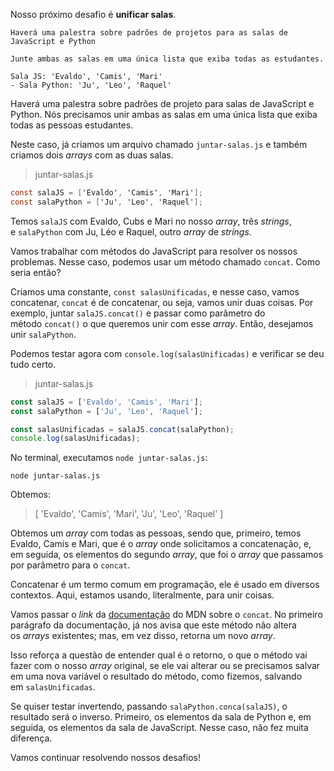 Nosso próximo desafio é **unificar salas**.

```plaintext
Haverá uma palestra sobre padrões de projetos para as salas de JavaScript e Python

Junte ambas as salas em uma única lista que exiba todas as estudantes.

Sala JS: 'Evaldo', 'Camis', 'Mari'
- Sala Python: 'Ju', 'Leo', 'Raquel'
```

Haverá uma palestra sobre padrões de projeto para salas de JavaScript e Python. Nós precisamos unir ambas as salas em uma única lista que exiba todas as pessoas estudantes.

Neste caso, já criamos um arquivo chamado `juntar-salas.js` e também criamos dois _arrays_ com as duas salas.

> juntar-salas.js

```csharp
const salaJS = ['Evaldo', 'Camis', 'Mari'];
const salaPython = ['Ju', 'Leo', 'Raquel'];
```

Temos `salaJS` com Evaldo, Cubs e Mari no nosso _array_, três _strings_, e `salaPython` com Ju, Léo e Raquel, outro _array_ de _strings_.

Vamos trabalhar com métodos do JavaScript para resolver os nossos problemas. Nesse caso, podemos usar um método chamado `concat`. Como seria então?

Criamos uma constante, `const salasUnificadas`, e nesse caso, vamos concatenar, `concat` é de concatenar, ou seja, vamos unir duas coisas. Por exemplo, juntar `salaJS.concat()` e passar como parâmetro do método `concat()` o que queremos unir com esse _array_. Então, desejamos unir `salaPython`.

Podemos testar agora com `console.log(salasUnificadas)` e verificar se deu tudo certo.

> juntar-salas.js

```javascript
const salaJS = ['Evaldo', 'Camis', 'Mari'];
const salaPython = ['Ju', 'Leo', 'Raquel'];

const salasUnificadas = salaJS.concat(salaPython);
console.log(salasUnificadas);
```

No terminal, executamos `node juntar-salas.js`:

```undefined
node juntar-salas.js
```

Obtemos:

> [ 'Evaldo', 'Camis', 'Mari', 'Ju', 'Leo', 'Raquel' ]

Obtemos um _array_ com todas as pessoas, sendo que, primeiro, temos Evaldo, Camis e Mari, que é o _array_ onde solicitamos a concatenação, e, em seguida, os elementos do segundo _array_, que foi o _array_ que passamos por parâmetro para o `concat`.

Concatenar é um termo comum em programação, ele é usado em diversos contextos. Aqui, estamos usando, literalmente, para unir coisas.

Vamos passar o _link_ da [documentação](https://developer.mozilla.org/pt-BR/docs/Web/JavaScript/Reference/Global_Objects/Array/concat) do MDN sobre o `concat`. No primeiro parágrafo da documentação, já nos avisa que este método não altera os _arrays_ existentes; mas, em vez disso, retorna um novo _array_.

Isso reforça a questão de entender qual é o retorno, o que o método vai fazer com o nosso _array_ original, se ele vai alterar ou se precisamos salvar em uma nova variável o resultado do método, como fizemos, salvando em `salasUnificadas`.

Se quiser testar invertendo, passando `salaPython.conca(salaJS)`, o resultado será o inverso. Primeiro, os elementos da sala de Python e, em seguida, os elementos da sala de JavaScript. Nesse caso, não fez muita diferença.

Vamos continuar resolvendo nossos desafios!